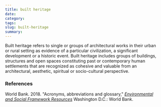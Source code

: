 ```yaml
---
title: built heritage
date:
category:
tags:
slug: built-heritage
summary:
---
```


Built heritage refers to single or groups of architectural works in their urban or rural setting as evidence
of a particular civilization, a significant development or a historic event. Built heritage includes groups
of buildings, structures and open spaces constituting past or contemporary human settlements that are
recognized as cohesive and valuable from an architectural, aesthetic, spiritual or socio-cultural
perspective.


### References


World Bank. 2018. "Acronyms, abbreviations and glossary," _[Environmental and Social Framework Resources](https://www.worldbank.org/en/projects-operations/environmental-and-social-framework/brief/environmental-and-social-framework-resources)_ Washington D.C.: World Bank.

